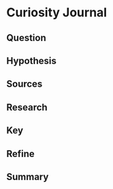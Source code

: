 # Curiosity Journal

## Question

## Hypothesis

## Sources

## Research

## Key

## Refine

## Summary